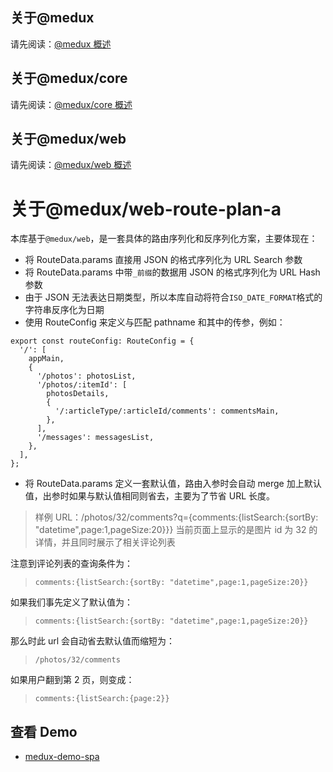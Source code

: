 ## 关于@medux

请先阅读：[@medux 概述](https://github.com/wooline/medux)

## 关于@medux/core

请先阅读：[@medux/core 概述](https://github.com/wooline/medux/tree/master/packages/core)

## 关于@medux/web

请先阅读：[@medux/web 概述](https://github.com/wooline/medux/tree/master/packages/web)

# 关于@medux/web-route-plan-a

本库基于`@medux/web`，是一套具体的路由序列化和反序列化方案，主要体现在：

- 将 RouteData.params 直接用 JSON 的格式序列化为 URL Search 参数
- 将 RouteData.params 中带`_前缀`的数据用 JSON 的格式序列化为 URL Hash 参数
- 由于 JSON 无法表达日期类型，所以本库自动将符合`ISO_DATE_FORMAT`格式的字符串反序化为日期
- 使用 RouteConfig 来定义与匹配 pathname 和其中的传参，例如：

```JS
export const routeConfig: RouteConfig = {
  '/': [
    appMain,
    {
      '/photos': photosList,
      '/photos/:itemId': [
        photosDetails,
        {
          '/:articleType/:articleId/comments': commentsMain,
        },
      ],
      '/messages': messagesList,
    },
  ],
};
```

- 将 RouteData.params 定义一套默认值，路由入参时会自动 merge 加上默认值，出参时如果与默认值相同则省去，主要为了节省 URL 长度。

> 样例 URL：/photos/32/comments?q={comments:{listSearch:{sortBy: "datetime",page:1,pageSize:20}}} 当前页面上显示的是图片 id 为 32 的详情，并且同时展示了相关评论列表

注意到评论列表的查询条件为：

> `comments:{listSearch:{sortBy: "datetime",page:1,pageSize:20}}`

如果我们事先定义了默认值为：

> `comments:{listSearch:{sortBy: "datetime",page:1,pageSize:20}}`

那么时此 url 会自动省去默认值而缩短为：

> `/photos/32/comments`

如果用户翻到第 2 页，则变成：

> `comments:{listSearch:{page:2}}`

## 查看 Demo

- [medux-demo-spa](https://github.com/wooline/medux-demo-spa)
